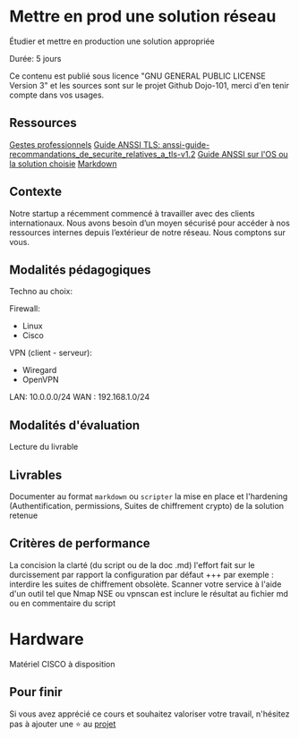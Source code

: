 # Mettre en prod une solution réseau

Étudier et mettre en production une solution appropriée 

Durée: 5 jours

Ce contenu est publié sous licence "GNU GENERAL PUBLIC LICENSE Version 3" et les sources sont sur le projet Github Dojo-101, merci d'en tenir compte dans vos usages.

## Ressources


[Gestes professionnels](https://github.com/Aif4thah/Dojo-101)
[Guide ANSSI TLS: anssi-guide-recommandations_de_securite_relatives_a_tls-v1.2](https://cyber.gouv.fr/publications)
[Guide ANSSI sur l'OS ou la solution choisie](https://cyber.gouv.fr/)
[Markdown](https://github.com/nirae/Memento-Syntax-Markdown/blob/master/memo.md)


## Contexte

Notre startup a récemment commencé à travailler avec des clients internationaux. Nous avons besoin d’un moyen sécurisé pour accéder à nos ressources internes depuis l’extérieur de notre réseau. Nous comptons sur vous.


## Modalités pédagogiques

Techno au choix:

Firewall:
- Linux 
- Cisco

VPN (client - serveur):
- Wiregard
- OpenVPN

LAN: 10.0.0.0/24
WAN : 192.168.1.0/24


## Modalités d'évaluation

Lecture du livrable

## Livrables

Documenter au format `markdown` ou `scripter` la mise en place et l'hardening (Authentification, permissions, Suites de chiffrement crypto)
de la solution retenue 

## Critères de performance

La concision
la clarté (du script ou de la doc .md)
l'effort fait sur le durcissement par rapport la configuration par défaut +++
     par exemple : interdire les suites de chiffrement obsolète.
Scanner votre service à l'aide d'un outil tel que Nmap NSE ou vpnscan est inclure le résultat au fichier md ou en commentaire du script

# Hardware

Matériel CISCO à disposition

## Pour finir

Si vous avez apprécié ce cours et souhaitez valoriser votre travail, n'hésitez pas à ajouter une ⭐ au [projet](https://github.com/Aif4thah/Dojo-101)